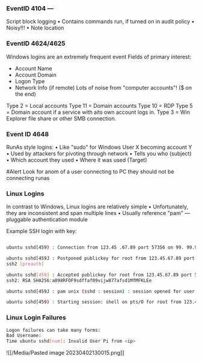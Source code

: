 


### EventlD 4104 — 

Script block logging
• Contains commands run, if turned on in audit policy
• Noisy!!!
• Note location


### EventID 4624/4625

Windows logins are an extremely
frequent event
Fields of primary interest:
- Account Name
- Account Domain
- Logon Type
- Network Info (if remote)
Lots of noise from "computer
accounts"! ($ on the end)

Type 2 = Local accounts
Type 11 = Domain accounts
Type 10 = RDP
Type 5 = Domain account if a service with aits own account logs in. 
Type 3 = Win Explorer file share or other SMB connection. 

### Event ID 4648

RunAs style logins:
• Like "sudo" for Windows
User X becoming account Y
• Used by attackers for pivoting
through network
• Tells you who (subject)
• Which account they used
• Where it was used (Target)

#Alert Look for anom of a user connecting to PC they should not be connecting runas

### Linux Logins

In contrast to Windows, Linux logins are relatively simple
• Unfortunately, they are inconsistent and span multiple lines
• Usually reference "pam" — pluggable authentication module

Example SSH login with key:

```bash

ubuntu sshd[459) : Connection from 123.45 .67.89 port 57356 on 99. 99.99.99 port 22

ubuntu sshd[459J : Postponed publickey for root from 123.45.67.89 port 57356
ssh2 [preauth]

ubuntu sshd[459] : Accepted publickey for root from 123.45.67.89 port 57356
ssh2: RSA SHA256:a098RFOF9sdffaf09vijw877afsd1MfMFKLEe

ubuntu sshd[459J : pam unix (sshd : session) : session opened for user root by (uid=O)

ubuntu sshd[459) : Starting session: shell on pts/O for root from 123.45.67.89 port 57356 id O

```

### Linux Login Failures

```bash
Logon failures can take many forms:
Bad Username:
Time ubuntu sshd[num]: Invalid User Pi from <ip>
```

![[/Media/Pasted image 20230402130015.png]]

